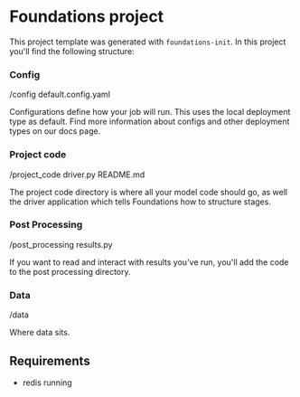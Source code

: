 # Foundations project

This project template was generated with `foundations-init`. In
this project you'll find the following structure:

### Config

/config
	default.config.yaml

Configurations define how your job will run. This uses the local deployment type as default. Find more information about configs and other deployment types on our docs page.

### Project code

/project_code
	driver.py
	README.md

The project code directory is where all your model code should go, as well the driver application which tells Foundations how to structure stages.

### Post Processing

/post_processing
	results.py

If you want to read and interact with results you've run, you'll add the code to the post processing directory.

### Data

/data

Where data sits.

## Requirements

- redis running